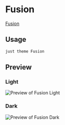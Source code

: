 # Fusion

[Fusion](https://github.com/zamsyt)

## Usage

```bash
just theme Fusion
```

## Preview

### Light

![Preview of Fusion Light](preview-light.png)

### Dark

![Preview of Fusion Dark](preview-dark.png)
